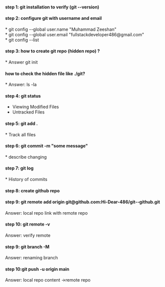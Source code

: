 
<h4>step 1: git installation to verify (git --version)</h4>

<h4>step 2: configure git with username and email</h4>
* git config --global user.name "Muhammad Zeeshan" 
<br>
* git config --global user.email "fullstackdeveloper486@gmail.com"
<br>
* git config --list

<h4>step 3: how to create git repo (hidden repo) ?</h4>
* Answer git init

<h4>how to check the hidden file like ./git?</h4>
* Answer: ls -la

<h4>step 4: git status</h4>

* Viewing Modified Files
* Untracked Files
  
<h4>step 5: git add .</h4>
* Track all files

<h4>step 6: git commit -m "some message"</h4>
* describe changing

<h4>step 7: git log</h4>
* History of commits

<h4>step 8: create github repo</h4>
<h4>step 9: git remote add origin git@github.com:Hi-Dear-486/git--github.git </h4>
  Answer:     local repo link with  remote repo
<h4>step 10: git remote -v</h4>
Answer:    verify remote     
<h4>step 9: git branch -M <newbranchname> </h4>
Answer:     renaming branch 
<h4>step 10:git push -u origin main  </h4>
Answer:         local repo content ->remote repo


